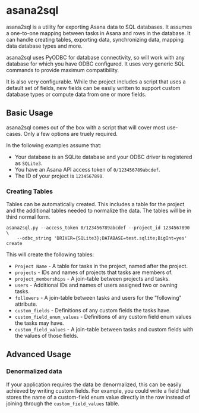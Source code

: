 # asana2sql

asana2sql is a utility for exporting Asana data to SQL databases.  It assumes a
one-to-one mapping between tasks in Asana and rows in the database.  It can
handle creating tables, exporting data, synchronizing data, mapping data
database types and more.

asana2sql uses PyODBC for database connectivity, so will work with any database
for which you have ODBC configured.  It uses very generic SQL commands to
provide maximum compatibility.

It is also very configurable.  While the project includes a script that uses a
default set of fields, new fields can be easily written to support custom
database types or compute data from one or more fields.

## Basic Usage

asana2sql comes out of the box with a script that will cover most use-cases.
Only a few options are truely required.

In the following examples assume that:

* Your database is an SQLite database and your ODBC driver is registered as
  `SQLite3`.
* You have an Asana API access token of `0/123456789abcdef`.
* The ID of your project is `1234567890`.

### Creating Tables

Tables can be automatically created.  This includes a table for the project and
the additional tables needed to normalize the data.  The tables will be in
third normal form.

```
asana2sql.py --access_token 0/123456789abcdef --project_id 1234567890 \
    --odbc_string 'DRIVER={SQLite3};DATABASE=test.sqlite;BigInt=yes' create
```

This will create the following tables:

* `Project Name` - A table for tasks in the project, named after the project.
* `projects` - IDs and names of projects that tasks are members of.
* `project_memberships` - A join-table between projects and tasks.
* `users` - Additional IDs and names of users assigned two or owning tasks.
* `followers` - A join-table between tasks and users for the "following"
  attribute.
* `custom_fields` - Definitions of any custom fields the tasks have.
* `custom_field_enum_values` - Definitions of any custom field enum values the
  tasks may have.
* `custom_field_values` - A join-table between tasks and custom fields with
  the values of those fields.

## Advanced Usage

### Denormalized data

If your application requires the data be denormalized, this can be easily
achieved by writing custom fields.  For example, you could write a field that
stores the name of a custom-field enum value directly in the row instead of
joining through the `custom_field_values` table.


